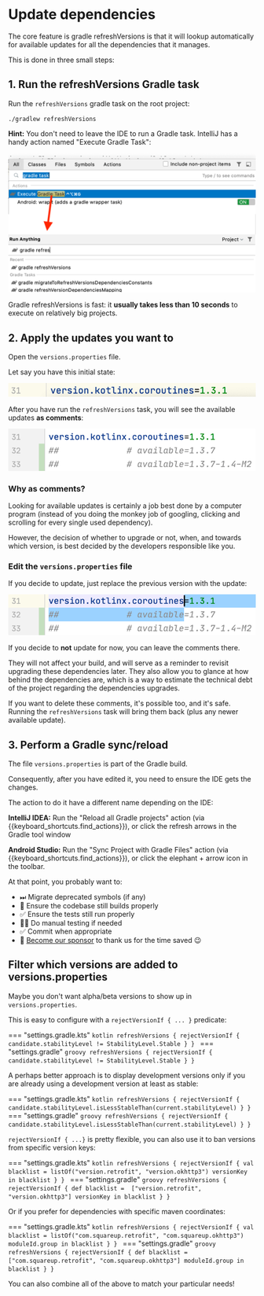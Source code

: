 # Update dependencies

The core feature is gradle refreshVersions is that it will lookup automatically for available updates for all the dependencies that it manages.

This is done in three small steps:

## 1. Run the refreshVersions Gradle task

Run the `refreshVersions` gradle task on the root project:

```shell
./gradlew refreshVersions
```

**Hint:** You don't need to leave the IDE to run a Gradle task. IntelliJ has a handy action named "Execute Gradle Task":

![](img/execute-gradle-task.png)

Gradle refreshVersions is fast: it **usually takes less than 10 seconds** to execute on relatively big projects.

## 2. Apply the updates you want to

Open the `versions.properties` file.

Let say you have this initial state:

![](img/versions.properties_step00.png)

After you have run the `refreshVersions` task, you will see the available updates **as comments**:

![](img/versions.properties_step01.png)

### Why as comments?

Looking for available updates is certainly a job best done by a computer program (instead of you doing the monkey job of googling, clicking and scrolling for every single used dependency).

However, the decision of whether to upgrade or not, when, and towards which version, is best decided by the developers responsible like you.

### Edit the `versions.properties` file

If you decide to update, just replace the previous version with the update:

![](img/versions.properties_step02.png)

If you decide to **not** update for now, you can leave the comments there.

They will not affect your build, and will serve as a reminder to revisit upgrading these dependencies later. They also allow you to glance at how behind the dependencies are, which is a way to estimate the technical debt of the project regarding the dependencies upgrades.

If you want to delete these comments, it's possible too, and it's safe. Running the `refreshVersions` task will bring them back (plus any newer available update).

## 3. Perform a Gradle sync/reload

The file `versions.properties` is part of the Gradle build.

Consequently, after you have edited it, you need to ensure the IDE gets the changes.

The action to do it have a different name depending on the IDE:

**IntelliJ IDEA:**
Run the "Reload all Gradle projects" action (via {{keyboard_shortcuts.find_actions}}), or click the refresh arrows in the Gradle tool window

**Android Studio:**
Run the "Sync Project with Gradle Files" action (via {{keyboard_shortcuts.find_actions}}), or click the elephant + arrow icon in the toolbar.


At that point, you probably want to:

- ⏭ Migrate deprecated symbols (if any)
- 🔨 Ensure the codebase still builds properly
- ✅ Ensure the tests still run properly
- 🕵️‍♀️ Do manual testing if needed
- ✅ Commit when appropriate
- 💝 [Become our sponsor](index.md#funding) to thank us for the time saved 😉

## Filter which versions are added to versions.properties

Maybe you don't want alpha/beta versions to show up in `versions.properties`.

This is easy to configure with a `rejectVersionIf { ... }` predicate:

=== "settings.gradle.kts"
    ```kotlin
    refreshVersions {
        rejectVersionIf {
            candidate.stabilityLevel != StabilityLevel.Stable
        }
    }
    ```
=== "settings.gradle"
    ```groovy
    refreshVersions {
        rejectVersionIf {
            candidate.stabilityLevel != StabilityLevel.Stable
        }
    }
    ```

A perhaps better approach is to display development versions only if you are already using a development version at least as stable:

=== "settings.gradle.kts"
    ```kotlin
    refreshVersions {
        rejectVersionIf {
            candidate.stabilityLevel.isLessStableThan(current.stabilityLevel)
        }
    }
    ```
=== "settings.gradle"
    ```groovy
    refreshVersions {
        rejectVersionIf {
            candidate.stabilityLevel.isLessStableThan(current.stabilityLevel)
        }
    }
    ```

`rejectVersionIf { ...}` is pretty flexible, you can also use it to ban versions from specific version keys:

=== "settings.gradle.kts"
    ```kotlin
    refreshVersions {
        rejectVersionIf {
            val blacklist = listOf("version.retrofit", "version.okhttp3")
            versionKey in blacklist
        }
    }
    ```
=== "settings.gradle"
    ```groovy
    refreshVersions {
        rejectVersionIf {
            def blacklist =  ["version.retrofit", "version.okhttp3"]
            versionKey in blacklist
        }
    }
    ```

Or if you prefer for dependencies with specific maven coordinates:

=== "settings.gradle.kts"
    ```kotlin
    refreshVersions {
        rejectVersionIf {
            val blacklist = listOf("com.squareup.retrofit", "com.squareup.okhttp3")
            moduleId.group in blacklist
        }
    }
    ```
=== "settings.gradle"
    ```groovy
    refreshVersions {
        rejectVersionIf {
            def blacklist = ["com.squareup.retrofit", "com.squareup.okhttp3"]
            moduleId.group in blacklist
        }
    }
    ```

You can also combine all of the above to match your particular needs!
